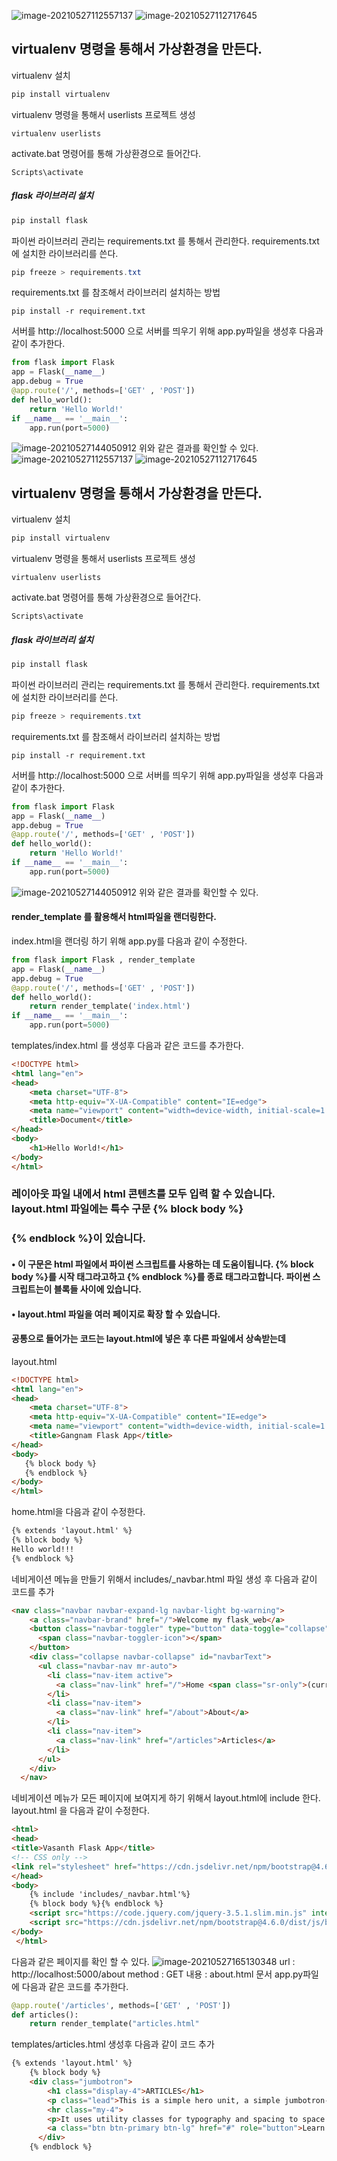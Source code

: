 ![image-20210527112557137](https://user-images.githubusercontent.com/25717861/119756391-729f6d00-bede-11eb-94ba-7ce05968d862.png)
![image-20210527112717645](https://user-images.githubusercontent.com/25717861/119756443-8519a680-bede-11eb-8b9f-cd46ec2e7791.png)
## virtualenv 명령을 통해서 가상환경을 만든다.
virtualenv 설치
```powershell
pip install virtualenv
```
virtualenv 명령을 통해서 userlists 프로젝트 생성
```
virtualenv userlists
```
activate.bat 명령어를 통해 가상환경으로 들어간다.
```
Scripts\activate
```
##### flask 라이브러리 설치
```powershell
pip install flask 
```
파이썬 라이브러리 관리는 requirements.txt 를 통해서 관리한다.
requirements.txt  에 설치한 라이브러리를 쓴다.
```powershell
pip freeze > requirements.txt
```
requirements.txt 를 참조해서 라이브러리 설치하는 방법
```
pip install -r requirement.txt
```
서버를 http://localhost:5000 으로 서버를 띄우기 위해 app.py파일을 생성후 다음과 같이 추가한다.
```python
from flask import Flask
app = Flask(__name__)
app.debug = True
@app.route('/', methods=['GET' , 'POST'])
def hello_world():
    return 'Hello World!'
if __name__ == '__main__':
    app.run(port=5000)
```
![image-20210527144050912](https://user-images.githubusercontent.com/25717861/119772114-a5a32a00-bef9-11eb-9b0f-3f48f7e2c980.png)
위와 같은 결과를 확인할 수 있다.
![image-20210527112557137](https://user-images.githubusercontent.com/25717861/119756391-729f6d00-bede-11eb-94ba-7ce05968d862.png)
![image-20210527112717645](https://user-images.githubusercontent.com/25717861/119756443-8519a680-bede-11eb-8b9f-cd46ec2e7791.png)
## virtualenv 명령을 통해서 가상환경을 만든다.
virtualenv 설치
```powershell
pip install virtualenv
```
virtualenv 명령을 통해서 userlists 프로젝트 생성
```
virtualenv userlists
```
activate.bat 명령어를 통해 가상환경으로 들어간다.
```
Scripts\activate
```
##### flask 라이브러리 설치
```powershell
pip install flask 
```
파이썬 라이브러리 관리는 requirements.txt 를 통해서 관리한다.
requirements.txt  에 설치한 라이브러리를 쓴다.
```powershell
pip freeze > requirements.txt
```
requirements.txt 를 참조해서 라이브러리 설치하는 방법
```
pip install -r requirement.txt
```
서버를 http://localhost:5000 으로 서버를 띄우기 위해 app.py파일을 생성후 다음과 같이 추가한다.
```python
from flask import Flask
app = Flask(__name__)
app.debug = True
@app.route('/', methods=['GET' , 'POST'])
def hello_world():
    return 'Hello World!'
if __name__ == '__main__':
    app.run(port=5000)
```
![image-20210527144050912](https://user-images.githubusercontent.com/25717861/119772114-a5a32a00-bef9-11eb-9b0f-3f48f7e2c980.png)
위와 같은 결과를 확인할 수 있다.
#### render_template 를 활용해서 html파일을 랜더링한다.
index.html을 랜더링 하기 위해 
app.py를 다음과 같이 수정한다.
```python
from flask import Flask , render_template
app = Flask(__name__)
app.debug = True
@app.route('/', methods=['GET' , 'POST'])
def hello_world():
    return render_template('index.html')
if __name__ == '__main__':
    app.run(port=5000)
```
templates/index.html 를 생성후 다음과 같은 코드를 추가한다.
```html
<!DOCTYPE html>
<html lang="en">
<head>
    <meta charset="UTF-8">
    <meta http-equiv="X-UA-Compatible" content="IE=edge">
    <meta name="viewport" content="width=device-width, initial-scale=1.0">
    <title>Document</title>
</head>
<body>
    <h1>Hello World!</h1>
</body>
</html>
```
### 레이아웃 파일 내에서 html 콘텐츠를 모두 입력 할 수 있습니다. layout.html 파일에는 특수 구문 {% block body %} 
###  {% endblock %}이 있습니다.
#### •   이 구문은 html 파일에서 파이썬 스크립트를 사용하는 데 도움이됩니다. {% block body %}를 시작 태그라고하고 {% endblock %}를 종료 태그라고합니다. 파이썬 스크립트는이 블록들 사이에 있습니다.
#### • layout.html 파일을 여러 페이지로 확장 할 수 있습니다. 
#### 공통으로 들어가는 코드는 layout.html에 넣은 후 다른 파일에서 상속받는데
layout.html
```html
<!DOCTYPE html>
<html lang="en">
<head>
    <meta charset="UTF-8">
    <meta http-equiv="X-UA-Compatible" content="IE=edge">
    <meta name="viewport" content="width=device-width, initial-scale=1.0">
    <title>Gangnam Flask App</title>
</head>
<body>
   {% block body %}
   {% endblock %}
</body>
</html>
```
home.html을 다음과 같이 수정한다.
```html
{% extends 'layout.html' %} 
{% block body %} 
Hello world!!! 
{% endblock %}
```
네비게이션 메뉴을 만들기 위해서
includes/_navbar.html 파일 생성 후 다음과 같이 코드를 추가
```html
<nav class="navbar navbar-expand-lg navbar-light bg-warning">
    <a class="navbar-brand" href="/">Welcome my flask_web</a>
    <button class="navbar-toggler" type="button" data-toggle="collapse" data-target="#navbarText" aria-controls="navbarText" aria-expanded="false" aria-label="Toggle navigation">
      <span class="navbar-toggler-icon"></span>
    </button>
    <div class="collapse navbar-collapse" id="navbarText">
      <ul class="navbar-nav mr-auto">
        <li class="nav-item active">
          <a class="nav-link" href="/">Home <span class="sr-only">(current)</span></a>
        </li>
        <li class="nav-item">
          <a class="nav-link" href="/about">About</a>
        </li>
        <li class="nav-item">
          <a class="nav-link" href="/articles">Articles</a>
        </li>
      </ul>
    </div>
  </nav>
```
네비게이션 메뉴가 모든 페이지에 보여지게 하기 위해서 layout.html에 include 한다.
layout.html 을 다음과 같이 수정한다.
```html
<html> 
<head> 
<title>Vasanth Flask App</title> 
<!-- CSS only -->
<link rel="stylesheet" href="https://cdn.jsdelivr.net/npm/bootstrap@4.6.0/dist/css/bootstrap.min.css" integrity="sha384-B0vP5xmATw1+K9KRQjQERJvTumQW0nPEzvF6L/Z6nronJ3oUOFUFpCjEUQouq2+l" crossorigin="anonymous">
</head> 
<body> 
    {% include 'includes/_navbar.html'%}
    {% block body %}{% endblock %} 
    <script src="https://code.jquery.com/jquery-3.5.1.slim.min.js" integrity="sha384-DfXdz2htPH0lsSSs5nCTpuj/zy4C+OGpamoFVy38MVBnE+IbbVYUew+OrCXaRkfj" crossorigin="anonymous"></script>
    <script src="https://cdn.jsdelivr.net/npm/bootstrap@4.6.0/dist/js/bootstrap.bundle.min.js" integrity="sha384-Piv4xVNRyMGpqkS2by6br4gNJ7DXjqk09RmUpJ8jgGtD7zP9yug3goQfGII0yAns" crossorigin="anonymous"></script>
</body>
 </html> 
```
다음과 같은 페이지를 확인 할 수 있다.
![image-20210527165130348](https://user-images.githubusercontent.com/25717861/119787104-cf654c80-bf0b-11eb-8ecf-26e60987c2db.png)
url : http://localhost:5000/about 
method : GET
내용 : about.html 문서
app.py파일에 다음과 같은 코드를 추가한다.
```python
@app.route('/articles', methods=['GET' , 'POST'])
def articles():
    return render_template("articles.html"
```
templates/articles.html 생성후 다음과 같이 코드 추가
```html
{% extends 'layout.html' %} 
    {% block body %} 
    <div class="jumbotron">
        <h1 class="display-4">ARTICLES</h1>
        <p class="lead">This is a simple hero unit, a simple jumbotron-style component for calling extra attention to featured content or information.</p>
        <hr class="my-4">
        <p>It uses utility classes for typography and spacing to space content out within the larger container.</p>
        <a class="btn btn-primary btn-lg" href="#" role="button">Learn more</a>
      </div>
    {% endblock %} 
```